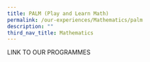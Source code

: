 ```yaml
---
title: PALM (Play and Learn Math)
permalink: /our-experiences/Mathematics/palm
description: ""
third_nav_title: Mathematics
---
```

LINK TO OUR PROGRAMMES